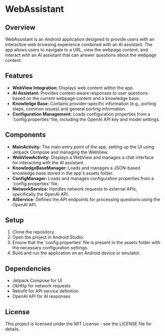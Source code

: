 # WebAssistant

## Overview
WebAssistant is an Android application designed to provide users with an interactive web browsing experience combined with an AI assistant. The app allows users to navigate to a URL, view the webpage content, and interact with an AI assistant that can answer questions about the webpage content.

## Features
- **WebView Integration:** Displays web content within the app.
- **AI Assistant:** Provides context-aware responses to user questions based on the current webpage content and a knowledge base.
- **Knowledge Base:** Contains provider-specific information (e.g., porting steps, common issues) and general porting information.
- **Configuration Management:** Loads configuration properties from a 'config.properties' file, including the OpenAI API key and model settings.

## Components
- **MainActivity:** The main entry point of the app, setting up the UI using Jetpack Compose and managing the WebView.
- **WebViewActivity:** Displays a WebView and manages a chat interface for interacting with the AI assistant.
- **KnowledgeBaseManager:** Loads and manages a JSON-based knowledge base stored in the app's assets folder.
- **ConfigManager:** Loads and manages configuration properties from a 'config.properties' file.
- **NetworkService:** Handles network requests to external APIs, specifically the OpenAI API.
- **AIService:** Defines the API endpoints for processing questions using the OpenAI API.

## Setup
1. Clone the repository.
2. Open the project in Android Studio.
3. Ensure that the 'config.properties' file is present in the assets folder with the necessary configuration settings.
4. Build and run the application on an Android device or emulator.

## Dependencies
- Jetpack Compose for UI
- OkHttp for network requests
- Retrofit for API service definition
- OpenAI API for AI responses

## License
This project is licensed under the MIT License - see the LICENSE file for details. 